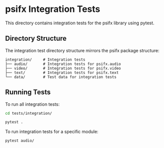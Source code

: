 # psifx Integration Tests

This directory contains integration tests for the psifx library using pytest.

## Directory Structure

The integration test directory structure mirrors the psifx package structure:

```
integration/     # Integration tests
├── audio/       # Integration tests for psifx.audio
├── video/       # Integration tests for psifx.video
├── text/        # Integration tests for psifx.text
└── data/        # Test data for integration tests
```

## Running Tests

To run all integration tests:

```bash
cd tests/integration/
```

```bash
pytest .
```

To run integration tests for a specific module:

```bash
pytest audio/
```